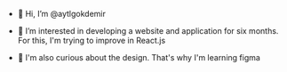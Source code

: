 - 👋 Hi, I’m @aytlgokdemir


- 👀 I’m interested in developing a website and application for six months. For this, I'm trying to improve in React.js


- 🌱 I'm also curious about the design. That's why I'm learning figma

